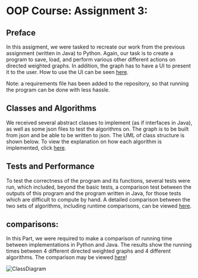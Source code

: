 # OOP Course: Assignment 3:
## Preface
In this assigment, we were tasked to recreate our work from the previous assignment (written in Java) to Python.
Again, our task is to create a program to save, load, and perform various other different actions on directed weighted
graphs. In addition, the graph has to have a UI to present it to the user. How to use the UI can be seen [here](https://github.com/TalMalchi/Ex3_OOP/wiki/Using-the-GUI).

Note: a requirements file has been added to the repository, so that running the program can be done with less hassle.

## Classes and Algorithms
We received several abstract classes to implement (as if interfaces in Java), as well as some json files to test the
algorithms on. The graph is to be built from json and be able to be written to json. The UML of class structure is
shown below. To view the explanation on how each algorithm is implemented, click [here](https://github.com/TalMalchi/Ex3_OOP/wiki/GraphAlgo).

## Tests and Performance
To test the correctness of the program and its functions, several tests were run, which included, beyond the basic
tests, a comparison test between the outputs of this program and the program written in Java, for those tests which are
difficult to compute by hand. A detailed comparison between the two sets of algorithms, including runtime comparisons,
can be viewed [here](https://github.com/TalMalchi/Ex3_OOP/wiki/Comparisons).

## comparisons:
In this Part,  we were required to make a comparison of running time between implementations in Python and Java.
The results show the running times between 4 different directed weighted graphs and 4 different algorithms.
The comparison may be viewed [here](https://github.com/TalMalchi/Ex3_OOP/wiki/Comparisons)!


![ClassDiagram](https://user-images.githubusercontent.com/93086649/147412697-01b3b5cd-1acd-461f-be57-cc64568610d4.png)
